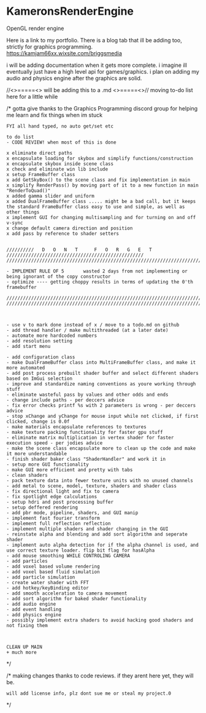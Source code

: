 # KameronsRenderEngine
OpenGL render engine

Here is a link to my portfolio. There is a blog tab that ill be adding too, strictly for graphics programming.
https://kamjam66xx.wixsite.com/briggsmedia


i will be adding documentation when it gets more complete. i imagine ill eventually just have a high level api for games/graphics. 
i plan on adding my audio and physics engine after the graphics are solid.




//<>=====<> will be adding this to a .md <>=====<>// moving to-do list here for a little while


/*	 gotta give thanks to the Graphics Programming discord group for helping me learn and fix things when im stuck

	FYI all hand typed, no auto get/set etc

	to do list
	- CODE REVIEW! when most of this is done

	x eliminate direct paths
	x encapsulate loading for skybox and simplify functions/construction
	x encapsulate skybox inside scene class
	x check and eliminate win lib include
	x setup FrameBuffer class
	x add GetSkyBox() to the scene class and fix implementation in main
	x simplify RenderPass() by moving part of it to a new function in main "RenderToQuad()"
	x added gamma slider and uniform 
	x added DualFrameBuffer class ..... might be a bad call, but it keeps the standard FrameBuffer class easy to use and simple, as well as other things
	x implement GUI for changing multisampling and for turning on and off v-sync
	x change default camera direction and position
	x add pass by reference to shader setters
	

	//////////   D   O   N   T      F   O   R   G   E   T   //////////////////////////////////////////////////
	//////////////////////////////////////////////////////////////////////////////////////////////////////////

	- IMPLEMENT RULE OF 5       wasted 2 days from not implementing or being ignorant of the copy constructor
	- optimize ---- getting choppy results in terms of updating the 0'th framebuffer

	//////////////////////////////////////////////////////////////////////////////////////////////////////////
	//////////////////////////////////////////////////////////////////////////////////////////////////////////



	- use v to mark done instead of x / move to a todo.md on github 
	- add thread handler / make multithreaded (at a later date)
	- automate more hardcoded numbers
	- add resolution setting
	- add start menu
	
	- add configuration class
	- make DualFrameBuffer class into MultiFrameBuffer class, and make it more automated
	- add post process prebuilt shader buffer and select different shaders based on ImGui selection
	- improve and standardize naming conventions as youre working through stuff
	- eliminate wasteful pass by values and other odds and ends
	- change include paths - per deccers advice
	- fix error checks printf %s with 2 parameters is wrong - per deccers advice
	- stop xChange and yChange for mouse input while not clicked, if first clicked, change is 0.0f
	- make materials encapsulate references to textures 
	- make texture packing functionality for faster gpu stuff 
	- eliminate matrix multiplication in vertex shader for faster execution speed - per jodies advice
	- make the scene class encapsulate more to clean up the code and make it more understandable
	- finish shader baker class "ShaderHandler" and work it in
	- setup more GUI functionality 
	- make GUI more efficient and pretty with tabs
	- clean shaders
	- pack texture data into fewer texture units with no unused channels
	- add metal to scene, model, texture, shaders and shader class
	- fix directional light and fix to camera
	- fix spotlight edge calculations
	- setup hdri and post processing buffer
	- setup deffered rendering
	- add pbr mode, pipeline, shaders, and GUI manip
	- implement fast fourier transform
	- implement full reflection reflection
	- implement multiple shaders and shader changing in the GUI
	- reinstate alpha and blending and add sort algorithm and seperate shader 
	- implement auto alpha detection for if the alpha channel is used, and use correct texture loader. flip bit flag for hasAlpha
	- add mouse smoothing WHILE CONTROLING CAMERA
	- add particles
	- add voxel based volume rendering
	- add voxel based fluid simulation
	- add particle simulation
	- create water shader with FFT
	- add hotkey/keyBinding editor
	- add smooth acceleration to camera movement
	- add sort algorithm for baked shader functionality
	- add audio engine
	- add event handling
	- add physics engine
	- possibly implement extra shaders to avoid hacking good shaders and not fixing them	



	CLEAN UP MAIN
	+ much more

*/

/*
	making changes thanks to code reviews. if they arent here yet, they will be. 

	will add license info, plz dont sue me or steal my project.0
*/
